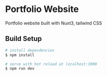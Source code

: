 # Portfolio Website
Portfolio website built with Nuxt3, tailwind CSS

## Build Setup
```bash
# install dependencies
$ npm install

# serve with hot reload at localhost:3000
$ npm run dev

```

